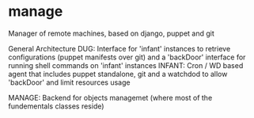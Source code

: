 manage
======

Manager of remote machines, based on django, puppet and git

General Architecture
DUG: Interface for 'infant' instances to retrieve configurations (puppet manifests over git) and a 'backDoor' interface
for running shell commands on 'infant' instances
INFANT: Cron / WD based agent that includes puppet standalone, git and a watchdod to allow 'backDoor' and limit 
resources usage 

MANAGE: Backend for objects managemet (where most of the fundementals classes reside)
